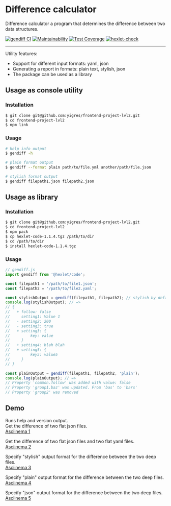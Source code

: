 # Difference calculator  
Difference calculator a program that determines the difference between two data structures.  

[![gendiff CI](https://github.com/yigres/frontend-project-lvl2/workflows/gendiff%20CI/badge.svg)](https://github.com/yigres/frontend-project-lvl2/actions) 
[![Maintainability](https://img.shields.io/codeclimate/maintainability/yigres/frontend-project-lvl2)](https://codeclimate.com/github/yigres/frontend-project-lvl2/maintainability) 
[![Test Coverage](https://img.shields.io/codeclimate/coverage/yigres/frontend-project-lvl2)](https://codeclimate.com/github/yigres/frontend-project-lvl2/test_coverage) 
[![hexlet-check](https://github.com/yigres/frontend-project-lvl2/workflows/hexlet-check/badge.svg)](https://github.com/yigres/frontend-project-lvl2/actions?query=workflow%3Ahexlet-check)    

***
Utility features:

* Support for different input formats: yaml, json
* Generating a report in formats: plain text, stylish, json
* The package can be used as a library  
  
## Usage as console utility  

### Installation  
```sh
$ git clone git@github.com:yigres/frontend-project-lvl2.git
$ cd frontend-project-lvl2
$ npm link  
```

### Usage
```sh
# help info output
$ gendiff -h
```
```sh
# plain format output
$ gendiff --format plain path/to/file.yml another/path/file.json
```
```sh
# stylish format output
$ gendiff filepath1.json filepath2.json
```
## Usage as library  

### Installation  
```sh
$ git clone git@github.com:yigres/frontend-project-lvl2.git
$ cd frontend-project-lvl2
$ npm pack  
$ cp hexlet-code-1.1.4.tgz /path/to/dir  
$ cd /path/to/dir
$ install hexlet-code-1.1.4.tgz

```
### Usage  
```js
// gendiff.js
import gendiff from '@hexlet/code';

const filepath1 = '/path/to/file1.json';
const filepath2 = '/path/to/file2.yaml';

const stylishOutput = gendiff(filepath1, filepath2); // stylish by default
console.log(stylishOutput); // =>
// {
//   + follow: false
//     setting1: Value 1
//   - setting2: 200
//   - setting3: true
//   + setting3: {
//         key: value
//     }
//   + setting4: blah blah
//   + setting5: {
//         key5: value5
//     }
// } 
```
```js
const plainOutput = gendiff(filepath1, filepath2, 'plain');
console.log(plainOutput); // =>
// Property 'common.follow' was added with value: false
// Property 'group1.baz' was updated. From 'bas' to 'bars'
// Property 'group2' was removed
```  
## Demo  

Runs help and version output.  
Get the difference of two flat json files.  
[Asciinema 1](https://asciinema.org/a/374139)  

Get the difference of two flat json files and two flat yaml files.  
[Asciinema 2](https://asciinema.org/a/375201)  


Specify "stylish" output format for the difference between the two deep files.  
[Asciinema 3](https://asciinema.org/a/377800)  


Specify "plain" output format for the difference between the two deep files.  
[Asciinema 4](https://asciinema.org/a/377978)  


Specify "json" output format for the difference between the two deep files.  
[Asciinema 5](https://asciinema.org/a/379332)
    